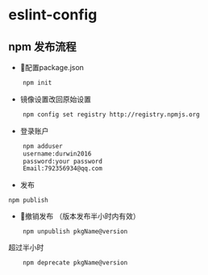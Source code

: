 # eslint-config

## npm 发布流程
+ 配置package.json
``` bash
    npm init 
```
+ 镜像设置改回原始设置
```bash
    npm config set registry http://registry.npmjs.org
```
+ 登录账户
```bash
    npm adduser
    username:durwin2016
    password:your password
    Email:792356934@qq.com
```
+ 发布
```
npm publish
```
+ 撤销发布  （版本发布半小时内有效）
```
    npm unpublish pkgName@version
```
超过半小时 
```
    npm deprecate pkgName@version
```